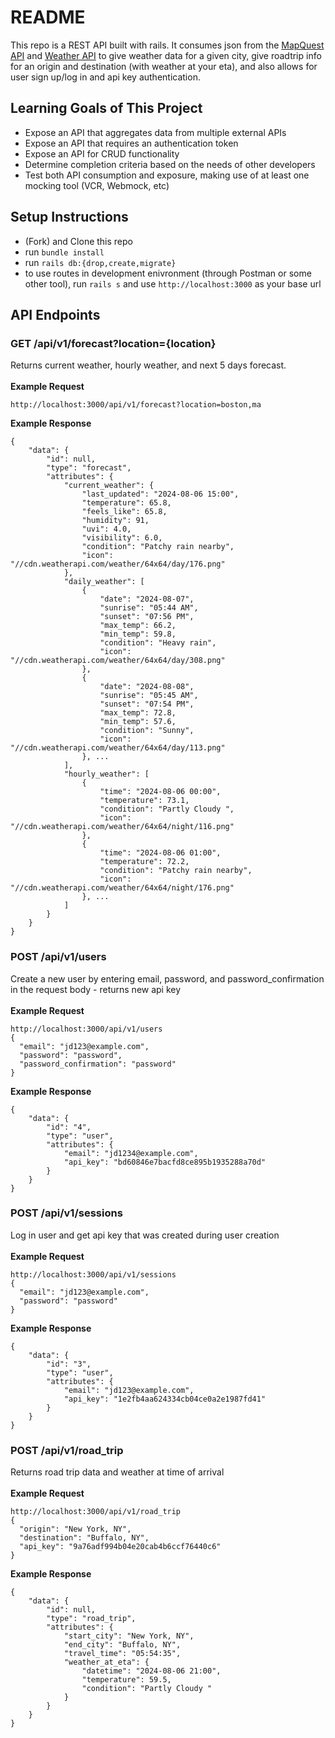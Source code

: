 # README

This repo is a REST API built with rails. It consumes json from the [MapQuest API]([https://developer.mapquest.com/]) and [Weather API]([https://www.weatherapi.com/]) to give weather data for a given city, give roadtrip info for an origin and destination (with weather at your eta), and also allows for user sign up/log in and api key authentication.

## Learning Goals of This Project

- Expose an API that aggregates data from multiple external APIs
- Expose an API that requires an authentication token
- Expose an API for CRUD functionality
- Determine completion criteria based on the needs of other developers
- Test both API consumption and exposure, making use of at least one mocking tool (VCR, Webmock, etc)

## Setup Instructions

- (Fork) and Clone this repo
- run `bundle install`
- run `rails db:{drop,create,migrate}`
- to use routes in development enivronment (through Postman or some other tool), run `rails s` and use `http://localhost:3000` as your base url

## API Endpoints

### GET /api/v1/forecast?location={location}

Returns current weather, hourly weather, and next 5 days forecast.
<br><br>
**Example Request**
```
http://localhost:3000/api/v1/forecast?location=boston,ma
```
**Example Response**
```
{
    "data": {
        "id": null,
        "type": "forecast",
        "attributes": {
            "current_weather": {
                "last_updated": "2024-08-06 15:00",
                "temperature": 65.8,
                "feels_like": 65.8,
                "humidity": 91,
                "uvi": 4.0,
                "visibility": 6.0,
                "condition": "Patchy rain nearby",
                "icon": "//cdn.weatherapi.com/weather/64x64/day/176.png"
            },
            "daily_weather": [
                {
                    "date": "2024-08-07",
                    "sunrise": "05:44 AM",
                    "sunset": "07:56 PM",
                    "max_temp": 66.2,
                    "min_temp": 59.8,
                    "condition": "Heavy rain",
                    "icon": "//cdn.weatherapi.com/weather/64x64/day/308.png"
                },
                {
                    "date": "2024-08-08",
                    "sunrise": "05:45 AM",
                    "sunset": "07:54 PM",
                    "max_temp": 72.8,
                    "min_temp": 57.6,
                    "condition": "Sunny",
                    "icon": "//cdn.weatherapi.com/weather/64x64/day/113.png"
                }, ...
            ],
            "hourly_weather": [
                {
                    "time": "2024-08-06 00:00",
                    "temperature": 73.1,
                    "condition": "Partly Cloudy ",
                    "icon": "//cdn.weatherapi.com/weather/64x64/night/116.png"
                },
                {
                    "time": "2024-08-06 01:00",
                    "temperature": 72.2,
                    "condition": "Patchy rain nearby",
                    "icon": "//cdn.weatherapi.com/weather/64x64/night/176.png"
                }, ...
            ]
        }
    }
}
```
### POST /api/v1/users

Create a new user by entering email, password, and password_confirmation in the request body - returns new api key
<br><br>
**Example Request**
```
http://localhost:3000/api/v1/users
{
  "email": "jd123@example.com",
  "password": "password",
  "password_confirmation": "password"
}
```
**Example Response**
```
{
    "data": {
        "id": "4",
        "type": "user",
        "attributes": {
            "email": "jd1234@example.com",
            "api_key": "bd60846e7bacfd8ce895b1935288a70d"
        }
    }
}
```
### POST /api/v1/sessions
Log in user and get api key that was created during user creation
<br><br>
**Example Request**
```
http://localhost:3000/api/v1/sessions
{
  "email": "jd123@example.com",
  "password": "password"
}
```
**Example Response**
```
{
    "data": {
        "id": "3",
        "type": "user",
        "attributes": {
            "email": "jd123@example.com",
            "api_key": "1e2fb4aa624334cb04ce0a2e1987fd41"
        }
    }
}
```
### POST /api/v1/road_trip
Returns road trip data and weather at time of arrival
<br><br>
**Example Request**
```
http://localhost:3000/api/v1/road_trip
{
  "origin": "New York, NY",
  "destination": "Buffalo, NY",
  "api_key": "9a76adf994b04e20cab4b6ccf76440c6"
}
```
**Example Response**
```
{
    "data": {
        "id": null,
        "type": "road_trip",
        "attributes": {
            "start_city": "New York, NY",
            "end_city": "Buffalo, NY",
            "travel_time": "05:54:35",
            "weather_at_eta": {
                "datetime": "2024-08-06 21:00",
                "temperature": 59.5,
                "condition": "Partly Cloudy "
            }
        }
    }
}
```
